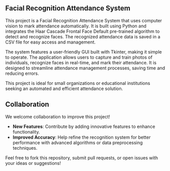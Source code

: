 ## Facial Recognition Attendance System

This project is a Facial Recognition Attendance System that uses computer vision to mark attendance automatically. It is built using Python and integrates the Haar Cascade Frontal Face Default pre-trained algorithm to detect and recognize faces. The recognized attendance data is saved in a CSV file for easy access and management.

The system features a user-friendly GUI built with Tkinter, making it simple to operate. The application allows users to capture and train photos of individuals, recognize faces in real-time, and mark their attendance. It is designed to streamline attendance management processes, saving time and reducing errors.

This project is ideal for small organizations or educational institutions seeking an automated and efficient attendance solution.

## Collaboration
We welcome collaboration to improve this project!  
- **New Features**: Contribute by adding innovative features to enhance functionality.
- **Improved Accuracy**: Help refine the recognition system for better performance with advanced algorithms or data preprocessing techniques.

Feel free to fork this repository, submit pull requests, or open issues with your ideas or suggestions!
